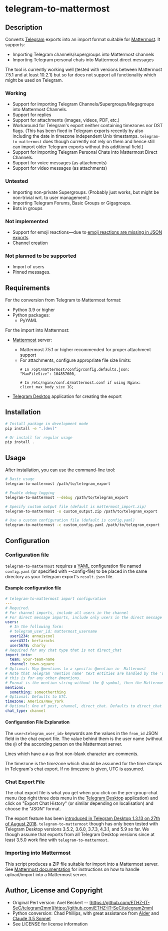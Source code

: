 # telegram-to-mattermost

## Description

Converts [Telegram](https://telegram.org/) exports into an import format suitable for [Mattermost](https://mattermost.com/). It supports:

- Importing Telegram channels/supergroups into Mattermost channels
- Importing Telegram personal chats into Mattermost direct messages

The tool is currently working well (tested with versions between Mattermost 7.5.1 and at least 10.2.1) but so far does not support all functionality which might be used on Telegram.

### Working

- Support for importing Telegram Channels/Supergroups/Megagroups into Mattermost Channels.
- Support for replies
- Support for attachments (images, videos, PDF, etc.)
- Workaround for Telegram's export neither containing timezones nor DST flags. (This has been fixed in Telegram exports recently by also including the date in timezone independent Unix timestamps. `telegram-to-mattermost` does though currently not rely on them and hence still can import older Telegram exports without this additional field.)
- Support for importing Telegram Personal Chats into Mattermost Direct Channels.
- Support for voice messages (as attachments)
- Support for video messages (as attachments)

### Untested

- Importing non-private Supergroups. (Probably just works, but might be non-trivial wrt. to user management.)
- Importing Telegram Forums, Basic Groups or Gigagroups.
- Bots in groups

### Not implemented

- Support for emoji reactions—due to [emoji reactions are missing in JSON exports](https://github.com/telegramdesktop/tdesktop/issues/16890).
- Channel creation

### Not planned to be supported

- Import of users
- Pinned messages.

## Requirements

For the conversion from Telegram to Mattermost format:

* Python 3.9 or higher
* Python packages:
  * PyYAML

For the import into Mattermost:

* [Mattermost](https://mattermost.com/) server:
  * Mattermost 7.5.1 or higher recommended for proper attachment support
  * For attachments, configure appropriate file size limits:
    ```
    # In /opt/mattermost/config/config.defaults.json:
    "MaxFileSize": 104857600,
    ```
    ```
    # In /etc/nginx/conf.d/mattermost.conf if using Nginx:
    client_max_body_size 1G;
    ```

* [Telegram Desktop](https://desktop.telegram.org/) application for creating the export

## Installation

```bash
# Install package in development mode
pip install -e ".[dev]"

# Or install for regular usage
pip install .
```

## Usage

After installation, you can use the command-line tool:

```bash
# Basic usage
telegram-to-mattermost /path/to/telegram_export

# Enable debug logging
telegram-to-mattermost --debug /path/to/telegram_export

# Specify custom output file (default is mattermost_import.zip)
telegram-to-mattermost -o custom_output.zip /path/to/telegram_export

# Use a custom configuration file (default is config.yaml)
telegram-to-mattermost -c custom_config.yaml /path/to/telegram_export
```

## Configuration

### Configuration file

`telegram-to-mattermost` requires a [YAML](https://yaml.org/) configuration file named `config.yaml` (or specified with --config-file) to be placed in the same directory as your Telegram export's `result.json` file.

#### Example configuration file

```yaml
# telegram-to-mattermost import configuration
---
# Required.
# For channel imports, include all users in the channel
# For direct message imports, include only users in the direct message group.
users:
  # In the following form:
  # telegram_user_id: mattermost_username
  user1234: annaiscool
  user4321: bertarocks
  user5678: charly
# Required for any chat type that is not direct_chat
import_into:
  team: your-team-name
  channel: town-square
# Optional: Map @mentions to a specific @mention in  Mattermost
# Note that Telegram 'mention name' text entities are handled by the 'users' mapping above,
# this is for any other @mentions.
# Format is the mention string without the @ symbol, then the Mattermost entity to mention.
mentions:
  something: someotherthing
# Optional: Defaults to UTC.
timezone: America/New_York
# Optional: One of post, channel, direct_chat. Defaults to direct_chat
chat_type: channel
```

#### Configuration File Explanation

The `user<telegram_user_id>` keywords are the values in the `from_id` JSON field in the chat export file. The value behind them is the user name (without the `@`) of the according person on the Mattermost server.

Lines which have a `#` as first non-blank character are comments.

The timezone is the timezone which should be assumed for the time stamps in Telegram's chat export.  If no timezone is given, UTC is assumed.

### Chat Export File

The chat export file is what you get when you click on the per-group-chat menu (top right three dots menu in the [Telegram Desktop](https://desktop.telegram.org/) application) and click on "Export Chat History" (or similar depending on localisation) and choose the "JSON" format.

The export feature has been [introduced in Telegram Desktop 1.3.13 on 27th of August 2018](https://telegram.org/blog/export-and-more). `telegram-to-mattermost` though has only been tested with Telegram Desktop versions 3.5.2, 3.6.0, 3.7.3, 4.3.1, and 5.9 so far. We though assume that exports from all Telegram Desktop versions since at least 3.5.0 work fine with `telegram-to-mattermost`.

### Importing into Mattermost

This script produces a ZIP file suitable for import into a Mattermost server. See [Mattermost documentation](https://docs.mattermost.com) for instructions on how to handle upload/import into a Mattermost server.

## Author, License and Copyright

* Original Perl version: Axel Beckert -- [https://github.com/ETHZ-IT-SeC/telegram2mm](https://github.com/ETHZ-IT-SeC/telegram2mm)
* Python conversion: Chad Phillips, with great assistance from [Aider](https://aider.chat) and [Claude 3.5 Sonnet](https://www.anthropic.com/claude/sonnet)
* See LICENSE for license information
